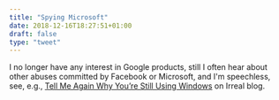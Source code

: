 ```yaml
---
title: "Spying Microsoft"
date: 2018-12-16T18:27:51+01:00
draft: false
type: "tweet"
---
```

I no longer have any interest in Google products, still I often hear about other abuses committed by Facebook or Microsoft, and I'm speechless, see, e.g., [Tell Me Again Why You’re Still Using Windows](https://irreal.org/blog/?p=7691) on Irreal blog. 
